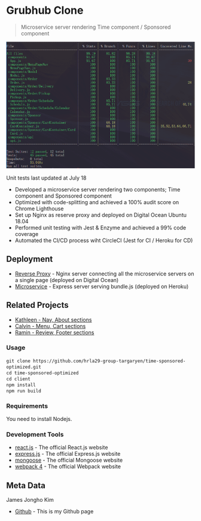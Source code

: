 # Grubhub Clone
> Microservice server rendering Time component / Sponsored component

![](test_july_18.png)

Unit tests last updated at July 18

- Developed a microservice server rendering two components; Time component and Sponsored component
- Optimized with code-splitting and achieved a 100% audit score on Chrome Lighthouse
- Set up Nginx as reserve proxy and deployed on Digital Ocean Ubuntu 18.04
- Performed unit testing with Jest & Enzyme and achieved a 99% code coverage
- Automated the CI/CD process wiht CircleCI (Jest for CI / Heroku for CD)

## Deployment

* [Reverse Proxy](http://138.68.22.104/?id=10) - Nginx server connecting all the microservice servers on a single page (deployed on Digital Ocean)
* [Microservice](https://time-sponsored.herokuapp.com/restaurants/time_sponsored/?id=10) - Express server serving bundle.js (deployed on Heroku)

## Related Projects

* [Kathleen - Nav, About sections](https://github.com/hrla29-group-targaryen/nav-about)
* [Calvin - Menu, Cart sections](https://github.com/hrla29-group-targaryen/menu-cart)
* [Ramin - Review, Footer sections](https://github.com/hrla29-group-targaryen/reviews)

### Usage

```
git clone https://github.com/hrla29-group-targaryen/time-sponsored-optimized.git
cd time-sponsored-optimized
cd client
npm install
npm run build
```

### Requirements

You need to install Nodejs.

### Development Tools

* [react.js](https://www.npmjs.com/package/react) - The official React.js website
* [express.js](https://www.npmjs.com/package/express) - The official Express.js website
* [mongoose](https://www.npmjs.com/package/mongoose) - The official Mongoose website
* [webpack 4](https://www.npmjs.com/package/webpack) - The official Webpack website

## Meta Data

James Jongho Kim 
- [Github](https://github.com/april9288) - This is my Github page


